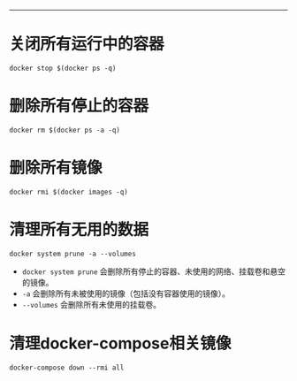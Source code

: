 
---
# 关闭所有运行中的容器

```
docker stop $(docker ps -q)
```

# 删除所有停止的容器

```
docker rm $(docker ps -a -q)
```

# 删除所有镜像

```
docker rmi $(docker images -q)
```

# 清理所有无用的数据

```
docker system prune -a --volumes
```

- `docker system prune` 会删除所有停止的容器、未使用的网络、挂载卷和悬空的镜像。
- `-a` 会删除所有未被使用的镜像（包括没有容器使用的镜像）。
- `--volumes` 会删除所有未使用的挂载卷。
# 清理docker-compose相关镜像

```
docker-compose down --rmi all
```